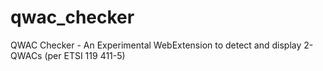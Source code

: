 # qwac_checker
QWAC Checker - An Experimental WebExtension to detect and display 2-QWACs (per ETSI 119 411-5)
